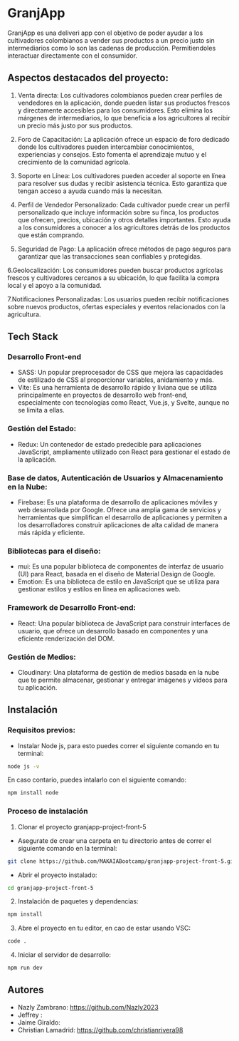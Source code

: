 # GranjApp

GranjApp es una deliveri app con el objetivo de poder ayudar a los cultivadores colombianos a vender sus productos a un precio justo sin intermediarios como lo son las cadenas de producción. Permitiendoles interactuar directamente con el consumidor.

## Aspectos destacados del proyecto: 

1. Venta directa: Los cultivadores colombianos pueden crear perfiles de vendedores en la aplicación, donde pueden listar sus productos frescos y directamente accesibles para los consumidores. Esto elimina los márgenes de intermediarios, lo que beneficia a los agricultores al recibir un precio más justo por sus productos.
   
2. Foro de Capacitación: La aplicación ofrece un espacio de foro dedicado donde los cultivadores pueden intercambiar conocimientos, experiencias y consejos. Esto fomenta el aprendizaje mutuo y el crecimiento de la comunidad agrícola.

3. Soporte en Línea: Los cultivadores pueden acceder al soporte en línea para resolver sus dudas y recibir asistencia técnica. Esto garantiza que tengan acceso a ayuda cuando más la necesitan.

4. Perfil de Vendedor Personalizado: Cada cultivador puede crear un perfil personalizado que incluye información sobre su finca, los productos que ofrecen, precios, ubicación y otros detalles importantes. Esto ayuda a los consumidores a conocer a los agricultores detrás de los productos que están comprando.

5. Seguridad de Pago: La aplicación ofrece métodos de pago seguros para garantizar que las transacciones sean confiables y protegidas.

6.Geolocalización: Los consumidores pueden buscar productos agrícolas frescos y cultivadores cercanos a su ubicación, lo que facilita la compra local y el apoyo a la comunidad.

7.Notificaciones Personalizadas: Los usuarios pueden recibir notificaciones sobre nuevos productos, ofertas especiales y eventos relacionados con la agricultura.

## Tech Stack 

### Desarrollo Front-end

* SASS: Un popular preprocesador de CSS que mejora las capacidades de estilizado de CSS al proporcionar variables, anidamiento y más.
* Vite: Es una herramienta de desarrollo rápido y liviana que se utiliza principalmente en proyectos de desarrollo web front-end, especialmente con tecnologías como React, Vue.js, y Svelte, aunque no se limita a ellas.
  
### Gestión del Estado: 

* Redux: Un contenedor de estado predecible para aplicaciones JavaScript, ampliamente utilizado con React para gestionar el estado de la aplicación.

### Base de datos, Autenticación de Usuarios y Almacenamiento en la Nube:

* Firebase: Es una plataforma de desarrollo de aplicaciones móviles y web desarrollada por Google. Ofrece una amplia gama de servicios y herramientas que simplifican el desarrollo de aplicaciones y permiten a los desarrolladores construir aplicaciones de alta calidad de manera más rápida y eficiente.

### Bibliotecas para el diseño: 

* mui: Es una popular biblioteca de componentes de interfaz de usuario (UI) para React, basada en el diseño de Material Design de Google.
* Emotion: Es una biblioteca de estilo en JavaScript que se utiliza para gestionar estilos y estilos en línea en aplicaciones web.

### Framework de Desarrollo Front-end: 

* React: Una popular biblioteca de JavaScript para construir interfaces de usuario, que ofrece un desarrollo basado en componentes y una eficiente renderización del DOM.

### Gestión de Medios: 

* Cloudinary: Una plataforma de gestión de medios basada en la nube que te permite almacenar, gestionar y entregar imágenes y videos para tu aplicación.

## Instalación

### Requisitos previos: 

- Instalar Node js, para esto puedes correr el siguiente comando en tu terminal:

```bash
node js -v
```
En caso contario, puedes intalarlo con el siguiente comando: 

```bash
npm install node
```  
### Proceso de instalación 

1. Clonar el proyecto granjapp-project-front-5

  - Asegurate de crear una carpeta en tu directorio antes de correr el siguiente comando en la terminal:
     
```bash
git clone https://github.com/MAKAIABootcamp/granjapp-project-front-5.git
```
  - Abrir el proyecto instalado:
  
```bash
cd granjapp-project-front-5
```
2. Instalación de paquetes y dependencias:

```bash
npm install
```
3. Abre el proyecto en tu editor, en cao de estar usando VSC:

```bash
code .
```
4. Iniciar el servidor de desarrollo:

```bash
npm run dev
```

## Autores 

* Nazly Zambrano: https://github.com/Nazly2023
* Jeffrey :
* Jaime Giraldo: 
* Christian Lamadrid: https://github.com/christianrivera98

